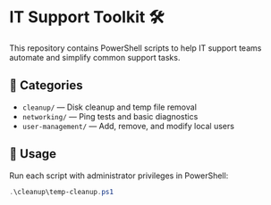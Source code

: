 # IT Support Toolkit 🛠️

This repository contains PowerShell scripts to help IT support teams automate and simplify common support tasks.

## 🔹 Categories

- `cleanup/` — Disk cleanup and temp file removal
- `networking/` — Ping tests and basic diagnostics
- `user-management/` — Add, remove, and modify local users

## 🏁 Usage

Run each script with administrator privileges in PowerShell:

```powershell
.\cleanup\temp-cleanup.ps1
